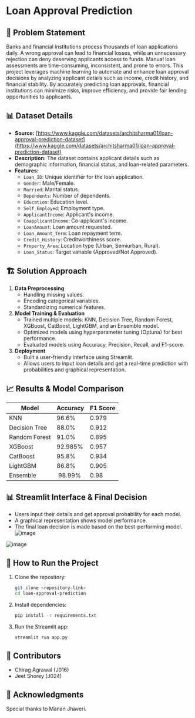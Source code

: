 # Loan Approval Prediction

## 📌 Problem Statement

Banks and financial institutions process thousands of loan applications daily. A wrong approval can lead to financial losses, while an unnecessary rejection can deny deserving applicants access to funds. Manual loan assessments are time-consuming, inconsistent, and prone to errors. This project leverages machine learning to automate and enhance loan approval decisions by analyzing applicant details such as income, credit history, and financial stability. By accurately predicting loan approvals, financial institutions can minimize risks, improve efficiency, and provide fair lending opportunities to applicants.

## 📊 Dataset Details

- **Source:** [https://www.kaggle.com/datasets/architsharma01/loan-approval-prediction-dataset](https://www.kaggle.com/datasets/architsharma01/loan-approval-prediction-dataset)
- **Description:** The dataset contains applicant details such as demographic information, financial status, and loan-related parameters.
- **Features:**
  - `Loan_ID`: Unique identifier for the loan application.
  - `Gender`: Male/Female.
  - `Married`: Marital status.
  - `Dependents`: Number of dependents.
  - `Education`: Education level.
  - `Self_Employed`: Employment type.
  - `ApplicantIncome`: Applicant's income.
  - `CoapplicantIncome`: Co-applicant's income.
  - `LoanAmount`: Loan amount requested.
  - `Loan_Amount_Term`: Loan repayment term.
  - `Credit_History`: Creditworthiness score.
  - `Property_Area`: Location type (Urban, Semiurban, Rural).
  - `Loan_Status`: Target variable (Approved/Not Approved).

## 🏗 Solution Approach

1. **Data Preprocessing**
   - Handling missing values.
   - Encoding categorical variables.
   - Standardizing numerical features.
2. **Model Training & Evaluation**
   - Trained multiple models: KNN, Decision Tree, Random Forest, XGBoost, CatBoost, LightGBM, and an Ensemble model.
   - Optimized models using hyperparameter tuning (Optuna) for best performance.
   - Evaluated models using Accuracy, Precision, Recall, and F1-score.
3. **Deployment**
   - Built a user-friendly interface using Streamlit.
   - Allows users to input loan details and get a real-time prediction with probabilities and graphical representation.

## 📈 Results & Model Comparison

| Model         | Accuracy | F1 Score |
| ------------- | -------- | -------- |
| KNN           | 96.6%    | 0.979    |
| Decision Tree | 88.0%    | 0.912    |
| Random Forest | 91.0%    | 0.895    |
| XGBoost       | 92.985%  | 0.957   |
| CatBoost      | 95.8%    | 0.934   |
| LightGBM      | 86.8%    | 0.905     |
| Ensemble      |  98.99%  | 0.98     |

## 📊 Streamlit Interface & Final Decision

- Users input their details and get approval probability for each model.
- A graphical representation shows model performance.
- The final loan decision is made based on the best-performing model.
 ![image](https://github.com/user-attachments/assets/d3c98f4e-c591-4d7e-826e-05c0954c9b26)

 ![image](https://github.com/user-attachments/assets/60f7fc74-2dbf-4335-81bf-e47c7caf5067)

## 🚀 How to Run the Project

1. Clone the repository:
   ```bash
   git clone <repository-link>
   cd loan-approval-prediction
   ```
2. Install dependencies:
   ```bash
   pip install -r requirements.txt
   ```
3. Run the Streamlit app:
   ```bash
   streamlit run app.py
   ```

## 👥 Contributors

- Chirag Agrawal (J016)
- Jeet Shorey (J024)

## 🙌 Acknowledgments

Special thanks to Manan Jhaveri.

